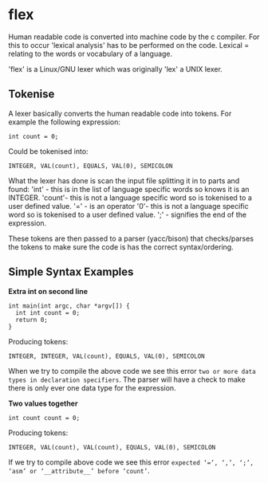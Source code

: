 # flex

Human readable code is converted into machine code by the c compiler. For this to occur 'lexical analysis' has to be performed on the code. Lexical = relating to the words or vocabulary of a language.

'flex' is a Linux/GNU lexer which was originally 'lex' a  UNIX lexer.

## Tokenise
A lexer basically converts the human readable code into tokens. For example the following expression:
```
int count = 0;
```
Could be tokenised into:
```
INTEGER, VAL(count), EQUALS, VAL(0), SEMICOLON
```

What the lexer has done is scan the input file splitting it in to parts and found:
 'int' - this is in the list of language specific words so knows it is an INTEGER.
 'count'- this is not a language specific word so is tokenised to a user defined value.
 '=' - is an operator 
 '0'- this is not a language specific word so is tokenised to a user defined value.
 ';' - signifies the end of the expression.

These tokens are then passed to a parser (yacc/bison) that checks/parses the tokens to make sure the code is has the correct syntax/ordering.

## Simple Syntax Examples 
**Extra int on second line**
```
int main(int argc, char *argv[]) {
  int int count = 0;
  return 0;
}
```
Producing tokens:
```
INTEGER, INTEGER, VAL(count), EQUALS, VAL(0), SEMICOLON
```

When we try to compile the above code we see  this error `two or more data types in declaration specifiers`. The parser will have a check to make there is only ever one data type for the expression.

**Two values together**
```
int count count = 0;
```
Producing tokens:
```
INTEGER, VAL(count), VAL(count), EQUALS, VAL(0), SEMICOLON
```
If we try to compile above code we see this error `expected ‘=’, ‘,’, ‘;’, ‘asm’ or ‘__attribute__’ before ‘count’`.